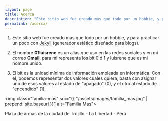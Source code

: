 ```yaml
---
layout: page
title: Acerca
description: "Este sitio web fue creado más que todo por un hobbie, y para practicar un poco con Jekyll (generador estático diseñado para blogs)."
permalink: /acerca/
---
```

<ol class="lista-about">
	<li>
	<p>Este sitio web fue creado más que todo por un hobbie, y para practicar un poco con <a href="https://jekyllrb.com/" target="_blank">Jekyll</a> (generador estático diseñado para blogs).</p></li>
	<li>
		<p>El nombre <strong>01luisrene</strong> es un alias que uso en las redes sociales y en mi correo <strong>Gmail</strong>, para mi representa los bit 0 &oacute; 1 y luisrene que es mi nombre unido.</p>
	</li>
	<li><p>El bit es la unidad mínima de información empleada en informática. Con él, podemos representar dos valores cuales quiera, basta con asignar uno de esos valores al estado de "apagado" (0), y el otro al estado de "encendido" (1).</p></li>
</ol>
	
<img class="familia-mas" src="{{ "/assets/images/familia_mas.jpg" | prepend: site.baseurl }}" alt="Familia Mas">

<p class="text-foo">Plaza de armas  de la ciudad de Trujillo - La Libertad - Per&uacute;</p>

